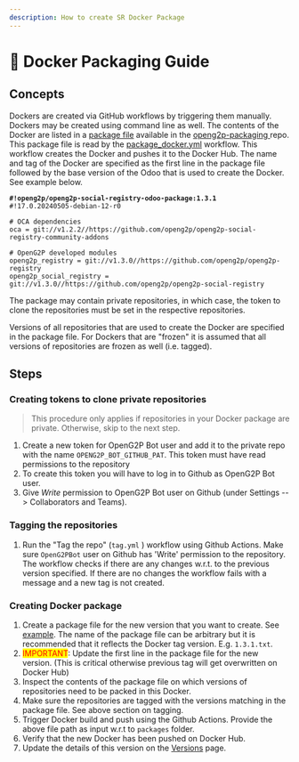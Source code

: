 ```yaml
---
description: How to create SR Docker Package
---
```


# 📘 Docker Packaging Guide

## Concepts

Dockers are created via GitHub workflows by triggering them manually. Dockers may be created using command line as well. The contents of the Docker are listed in a [package file](https://github.com/OpenG2P/openg2p-packaging/tree/main/packaging/packages/) available in the [openg2p-packaging ](https://github.com/OpenG2P/openg2p-packaging)repo. This package file is read by the [package\_docker.yml](https://github.com/OpenG2P/openg2p-packaging/blob/main/.github/workflows/package\_docker.yml) workflow. This workflow creates the Docker and pushes it to the Docker Hub.  The name and tag of the Docker are specified as the first line in the package file followed by the base version of the Odoo that is used to create the Docker. See example below.

<pre><code><strong>#!openg2p/openg2p-social-registry-odoo-package:1.3.1
</strong>#!17.0.20240505-debian-12-r0

# OCA dependencies
oca = git://v1.2.2//https://github.com/openg2p/openg2p-social-registry-community-addons

# OpenG2P developed modules
openg2p_registry = git://v1.3.0//https://github.com/openg2p/openg2p-registry
openg2p_social_registry = git://v1.3.0//https://github.com/openg2p/openg2p-social-registry
</code></pre>

The package may contain private repositories, in which case, the token to clone the repositories must be set in the respective repositories.

Versions of all repositories that are used to create the Docker are specified in the package file. For Dockers that are "frozen" it is assumed that all versions of repositories are frozen as well (i.e. tagged).&#x20;

## Steps

### Creating tokens to clone private repositories

> This procedure only applies if repositories in your Docker package are private. Otherwise, skip to the next step.

1. Create a new token for OpenG2P Bot user and add it to the private repo with the name `OPENG2P_BOT_GITHUB_PAT`. This token must have read permissions to the repository
2. To create this token you will have to log in to Github as OpenG2P Bot user.
3. Give _Write_ permission to OpenG2P Bot user on Github (under Settings --> Collaborators and Teams).

### Tagging the repositories

1. Run the "Tag the repo" (`tag.yml` ) workflow using Github Actions.  Make sure `OpenG2PBot` user on Github has 'Write' permission to the repository. The workflow checks if there are any changes w.r.t. to the previous version specified. If there are no changes the workflow fails with a message and a new tag is not created.

### Creating Docker package

1. Create a package file for the new version that you want to create.  See [example](https://github.com/OpenG2P/openg2p-packaging/blob/main/packaging/packages/social-registry/1.3.1.txt). The name of the package file can be arbitrary but it is recommended that it reflects the Docker tag version.  E.g. `1.3.1.txt`.
2. <mark style="color:red;">IMPORTANT</mark>: Update the first line in the package file for the new version.  (This is critical otherwise previous tag will get overwritten on Docker Hub)
3. Inspect the contents of the package file on which versions of repositories need to be packed in this Docker.
4. Make sure the repositories are tagged with the versions matching in the package file.  See above section on tagging.
5. Trigger Docker build and push using the Github Actions.  Provide the above file path as input w.r.t to `packages` folder.
6. Verify that the new Docker has been pushed on Docker Hub.
7. Update the details of this version on the [Versions](../../versions.md) page.
